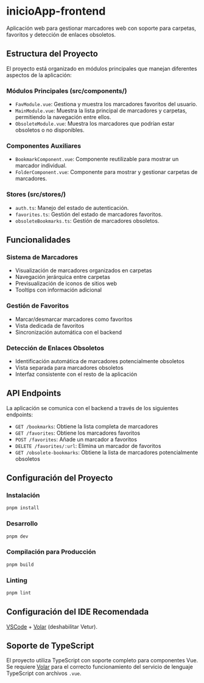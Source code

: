 # inicioApp-frontend

Aplicación web para gestionar marcadores web con soporte para carpetas, favoritos y detección de enlaces obsoletos.

## Estructura del Proyecto

El proyecto está organizado en módulos principales que manejan diferentes aspectos de la aplicación:

### Módulos Principales (src/components/)

- `FavModule.vue`: Gestiona y muestra los marcadores favoritos del usuario.
- `MainModule.vue`: Muestra la lista principal de marcadores y carpetas, permitiendo la navegación entre ellos.
- `ObsoleteModule.vue`: Muestra los marcadores que podrían estar obsoletos o no disponibles.

### Componentes Auxiliares

- `BookmarkComponent.vue`: Componente reutilizable para mostrar un marcador individual.
- `FolderComponent.vue`: Componente para mostrar y gestionar carpetas de marcadores.

### Stores (src/stores/)

- `auth.ts`: Manejo del estado de autenticación.
- `favorites.ts`: Gestión del estado de marcadores favoritos.
- `obsoleteBookmarks.ts`: Gestión de marcadores obsoletos.

## Funcionalidades

### Sistema de Marcadores
- Visualización de marcadores organizados en carpetas
- Navegación jerárquica entre carpetas
- Previsualización de iconos de sitios web
- Tooltips con información adicional

### Gestión de Favoritos
- Marcar/desmarcar marcadores como favoritos
- Vista dedicada de favoritos
- Sincronización automática con el backend

### Detección de Enlaces Obsoletos
- Identificación automática de marcadores potencialmente obsoletos
- Vista separada para marcadores obsoletos
- Interfaz consistente con el resto de la aplicación

## API Endpoints

La aplicación se comunica con el backend a través de los siguientes endpoints:

- `GET /bookmarks`: Obtiene la lista completa de marcadores
- `GET /favorites`: Obtiene los marcadores favoritos
- `POST /favorites`: Añade un marcador a favoritos
- `DELETE /favorites/:url`: Elimina un marcador de favoritos
- `GET /obsolete-bookmarks`: Obtiene la lista de marcadores potencialmente obsoletos

## Configuración del Proyecto

### Instalación

```sh
pnpm install
```

### Desarrollo

```sh
pnpm dev
```

### Compilación para Producción

```sh
pnpm build
```

### Linting

```sh
pnpm lint
```

## Configuración del IDE Recomendada

[VSCode](https://code.visualstudio.com/) + [Volar](https://marketplace.visualstudio.com/items?itemName=Vue.volar) (deshabilitar Vetur).

## Soporte de TypeScript

El proyecto utiliza TypeScript con soporte completo para componentes Vue. Se requiere [Volar](https://marketplace.visualstudio.com/items?itemName=Vue.volar) para el correcto funcionamiento del servicio de lenguaje TypeScript con archivos `.vue`.
